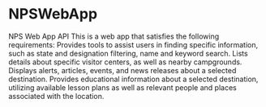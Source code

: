 # NPSWebApp
NPS Web App API
This is a web app that satisfies the following requirements:
Provides tools to assist users in finding specific information, such as state and designation filtering, name and keyword search.
Lists details about specific visitor centers, as well as nearby campgrounds.
Displays alerts, articles, events, and news releases about a selected destination.
Provides educational information about a selected destination, utilizing available lesson plans as well as relevant people and places associated with the location.
